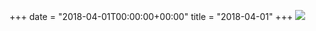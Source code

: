 +++
date = "2018-04-01T00:00:00+00:00"
title = "2018-04-01"
+++
<img class="img-fluid" src="/2018-04-01.jpg" />
